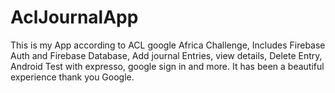 # AclJournalApp 
 
This is my App according to ACL google Africa Challenge, Includes Firebase Auth and Firebase Database, Add journal Entries, view details,
Delete Entry, Android Test with expresso, google sign in and more.
It has been a beautiful experience thank you Google.
